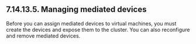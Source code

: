 ## 7.14.13.5. Managing mediated devices

Before you can assign mediated devices to virtual machines, you must create the devices and expose them to the cluster. You can also reconfigure and remove mediated devices.

